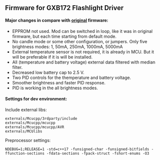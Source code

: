 ## Firmware for GXB172 Flashlight Driver

#### Major changes in compare with [original](https://github.com/loneoceans/gxb172-attiny841 "loneoceans/gxb172-attiny841") firmware:
* EPPROM not used.
  Mod can be switched in loop, like it was in original firmware, but each time starting from default mode.
* No candle mode or some other configuration, or jumpers.
  Only five brightness  modes: 1, 50mA, 250mA, 1000mA, 5000mA
* External temperature sensor is not required, it is already in MCU.
  But it will be preferable if it is will be installed.
* All (temperature and battery voltage) external data filtered with median filter.
* Decreased low battery cap to 2.5 V. 
* Two PID controls for the themperature and battery voltage.
* Smoother brightness and faster PID response.
* PID is working in the all brightness modes.

#### Settings for dev environment:
Include external libs:
```
externals/Mcucpp/3rdparty/include
externals/Mcucpp/mcucpp
externals/Mcucpp/mcucpp/AVR
externals/MCUlibs
```
Preprocessor settings:
```
NDEBUG=1;RELEASE=1 -std=c++17 -funsigned-char -funsigned-bitfields -ffunction-sections -fdata-sections -fpack-struct -fshort-enums -O3
```